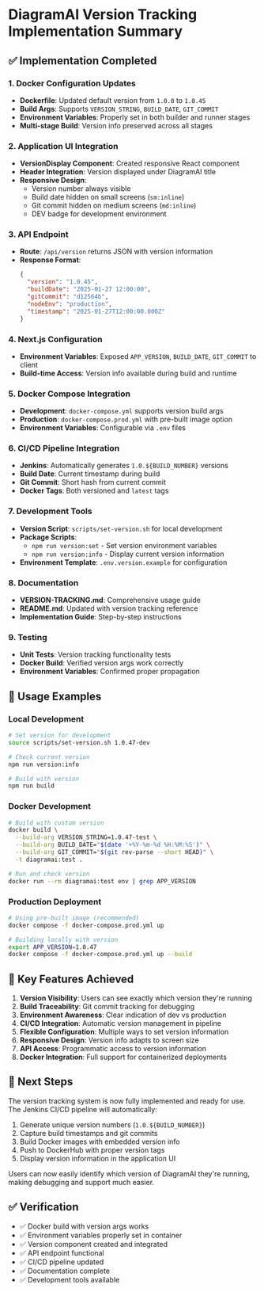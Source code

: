 # DiagramAI Version Tracking Implementation Summary

## ✅ Implementation Completed

### 1. Docker Configuration Updates
- **Dockerfile**: Updated default version from `1.0.0` to `1.0.45`
- **Build Args**: Supports `VERSION_STRING`, `BUILD_DATE`, `GIT_COMMIT`
- **Environment Variables**: Properly set in both builder and runner stages
- **Multi-stage Build**: Version info preserved across all stages

### 2. Application UI Integration
- **VersionDisplay Component**: Created responsive React component
- **Header Integration**: Version displayed under DiagramAI title
- **Responsive Design**: 
  - Version number always visible
  - Build date hidden on small screens (`sm:inline`)
  - Git commit hidden on medium screens (`md:inline`)
  - DEV badge for development environment

### 3. API Endpoint
- **Route**: `/api/version` returns JSON with version information
- **Response Format**:
  ```json
  {
    "version": "1.0.45",
    "buildDate": "2025-01-27 12:00:00",
    "gitCommit": "d12564b",
    "nodeEnv": "production",
    "timestamp": "2025-01-27T12:00:00.000Z"
  }
  ```

### 4. Next.js Configuration
- **Environment Variables**: Exposed `APP_VERSION`, `BUILD_DATE`, `GIT_COMMIT` to client
- **Build-time Access**: Version info available during build and runtime

### 5. Docker Compose Integration
- **Development**: `docker-compose.yml` supports version build args
- **Production**: `docker-compose.prod.yml` with pre-built image option
- **Environment Variables**: Configurable via `.env` files

### 6. CI/CD Pipeline Integration
- **Jenkins**: Automatically generates `1.0.${BUILD_NUMBER}` versions
- **Build Date**: Current timestamp during build
- **Git Commit**: Short hash from current commit
- **Docker Tags**: Both versioned and `latest` tags

### 7. Development Tools
- **Version Script**: `scripts/set-version.sh` for local development
- **Package Scripts**: 
  - `npm run version:set` - Set version environment variables
  - `npm run version:info` - Display current version information
- **Environment Template**: `.env.version.example` for configuration

### 8. Documentation
- **VERSION-TRACKING.md**: Comprehensive usage guide
- **README.md**: Updated with version tracking reference
- **Implementation Guide**: Step-by-step instructions

### 9. Testing
- **Unit Tests**: Version tracking functionality tests
- **Docker Build**: Verified version args work correctly
- **Environment Variables**: Confirmed proper propagation

## 🔧 Usage Examples

### Local Development
```bash
# Set version for development
source scripts/set-version.sh 1.0.47-dev

# Check current version
npm run version:info

# Build with version
npm run build
```

### Docker Development
```bash
# Build with custom version
docker build \
  --build-arg VERSION_STRING=1.0.47-test \
  --build-arg BUILD_DATE="$(date '+%Y-%m-%d %H:%M:%S')" \
  --build-arg GIT_COMMIT="$(git rev-parse --short HEAD)" \
  -t diagramai:test .

# Run and check version
docker run --rm diagramai:test env | grep APP_VERSION
```

### Production Deployment
```bash
# Using pre-built image (recommended)
docker compose -f docker-compose.prod.yml up

# Building locally with version
export APP_VERSION=1.0.47
docker compose -f docker-compose.prod.yml up --build
```

## 🎯 Key Features Achieved

1. **Version Visibility**: Users can see exactly which version they're running
2. **Build Traceability**: Git commit tracking for debugging
3. **Environment Awareness**: Clear indication of dev vs production
4. **CI/CD Integration**: Automatic version management in pipeline
5. **Flexible Configuration**: Multiple ways to set version information
6. **Responsive Design**: Version info adapts to screen size
7. **API Access**: Programmatic access to version information
8. **Docker Integration**: Full support for containerized deployments

## 🚀 Next Steps

The version tracking system is now fully implemented and ready for use. The Jenkins CI/CD pipeline will automatically:

1. Generate unique version numbers (`1.0.${BUILD_NUMBER}`)
2. Capture build timestamps and git commits
3. Build Docker images with embedded version info
4. Push to DockerHub with proper version tags
5. Display version information in the application UI

Users can now easily identify which version of DiagramAI they're running, making debugging and support much easier.

## ✅ Verification

- ✅ Docker build with version args works
- ✅ Environment variables properly set in container
- ✅ Version component created and integrated
- ✅ API endpoint functional
- ✅ CI/CD pipeline updated
- ✅ Documentation complete
- ✅ Development tools available
